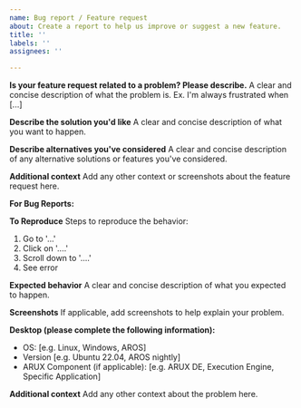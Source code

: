 ```yaml
---
name: Bug report / Feature request
about: Create a report to help us improve or suggest a new feature.
title: ''
labels: ''
assignees: ''

---
```


**Is your feature request related to a problem? Please describe.**
A clear and concise description of what the problem is. Ex. I'm always frustrated when [...]

**Describe the solution you'd like**
A clear and concise description of what you want to happen.

**Describe alternatives you've considered**
A clear and concise description of any alternative solutions or features you've considered.

**Additional context**
Add any other context or screenshots about the feature request here.

**For Bug Reports:**

**To Reproduce**
Steps to reproduce the behavior:
1. Go to '...'
2. Click on '....'
3. Scroll down to '....'
4. See error

**Expected behavior**
A clear and concise description of what you expected to happen.

**Screenshots**
If applicable, add screenshots to help explain your problem.

**Desktop (please complete the following information):**
 - OS: [e.g. Linux, Windows, AROS]
 - Version [e.g. Ubuntu 22.04, AROS nightly]
 - ARUX Component (if applicable): [e.g. ARUX DE, Execution Engine, Specific Application]

**Additional context**
Add any other context about the problem here.
